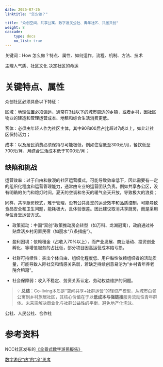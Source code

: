 ```yaml
---
date: 2025-07-26
linktitle: "怎么做？"

title: "众创空间、共享公寓、数字游民公社、青年社区、共居共创"
weight: 8
cascade:
    type: docs
    no_list: true
---
```



关键词：How 怎么做？特点、属性、如何运作，流程、机制、方法、技术  


主理人气质、社区文化
决定社区的命运


# 关键特点、属性

众创社区必须具备以下特征：

区域：地理位置必须偏远，通常在3线以下的城市周边的乡镇，或者乡村，因社区物业的建造和管理运营成本、地租和综合生活消费更低。

客体：必须由年轻人作为社区主体，其中90和00后占比超过7成以上，如此让社区保持活力；

成本：以及居民消费必须保持尽可能极低，例如住宿低至300元/月，餐饮低至700元/月，月综合生活成本低于1000元/月；



## 缺陷和挑战


运营效率：过于自由和散漫的社区运营模式，可能导致效率低下，因此需要有一定的组织化程度和运营管理能力，通常由专业的运营团队负责。例如共享办公区，没有明确的关门和熄灯时间，夏天的空调和冬天的暖气全天开放，导致极大的浪费；

同样，共享厨房模式，难于管理，没有公共食堂的运营效率和品质控制，可能导致食品安全和卫生问题，能耗极大，且体验很差。因此建议取消共享厨房，而是采用单位食堂运营方式。


- 政策驱动：中国“双创”政策推动房企转型（如万科、龙湖冠寓），政府通过补贴盘活乡村闲置民宿（如丽水“八条措施”）。 

- 盈利困境：依赖租金（占收入70%以上），而产业发展、商业活动、投资创业孵化、等增值服务的占比低，部分项目因高运营成本陷亏损。  

- 社群可持续性：突出个体自由、组织化程度低、用户黏性依赖组织者的活动质量，可能导致人际社交和情感关系弱，若缺乏持续创意易沦为“乡村青年养老院合租房”。  

- 社会保障弱：收入不稳定、劳资关系认定、劳动权益维护的问题。

> 💡 **总结**：Co-living本质是“空间共享+社群运营”的轻资产模型，从城市白领公寓到乡村旅居社区，其核心价值在于以**低成本与强链接**服务流动性青年群体。未来需解决商业化与社群公益性的平衡，避免地产化泡沫。


公社、人民公社、合作社


# 参考资料

NCC社区发布的[《全景式数字游民报告》](https://mp.weixin.qq.com/s/9NshZYNGOwpeqdwuH_3QXA)

[数字游民“热”的“冷”思考](http://paper.people.com.cn/rmlt/html/2024-04/01/content_26070736.htm)
